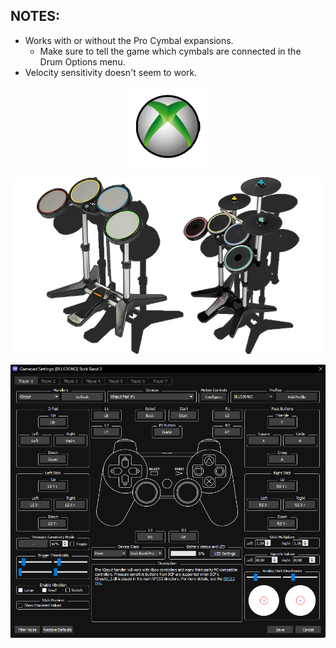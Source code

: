 ## NOTES:


* Works with or without the Pro Cymbal expansions.
	* Make sure to tell the game which cymbals are connected in the Drum Options menu.
* Velocity sensitivity doesn't seem to work.

<div align="center">

![Platform](platform.png "Platform") 

![Controller](controller.png "Controller") 

![Mapping](mapping.png "Mapping") 

</div>